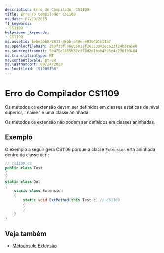 ```yaml
---
description: Erro do Compilador CS1109
title: Erro do Compilador CS1109
ms.date: 07/20/2015
f1_keywords:
- CS1109
helpviewer_keywords:
- CS1109
ms.assetid: bebe56b8-3831-4ebb-a49e-e0364b4c11a7
ms.openlocfilehash: 2a0f3bf74605501af26253d41ecb23f24b3ca6e8
ms.sourcegitcommit: 5b475c1855b32cf78d2d1bbb4295e4c236f39464
ms.translationtype: MT
ms.contentlocale: pt-BR
ms.lasthandoff: 09/24/2020
ms.locfileid: "91205198"
---
```

# <a name="compiler-error-cs1109"></a>Erro do Compilador CS1109

Os métodos de extensão devem ser definidos em classes estáticas de nível superior, ' name ' é uma classe aninhada.  
  
 Os métodos de extensão não podem ser definidos em classes aninhadas.  
  
## <a name="example"></a>Exemplo  

 O exemplo a seguir gera CS1109 porque a classe `Extension` está aninhada dentro da classe `Out` :  
  
```csharp  
// cs1109.cs  
public class Test  
{  
}  
static class Out  
{  
    static class Extension  
    {  
        static void ExtMethod(this Test c) // CS1109  
        {  
        }  
    }  
}  
```  
  
## <a name="see-also"></a>Veja também

- [Métodos de Extensão](../programming-guide/classes-and-structs/extension-methods.md)
